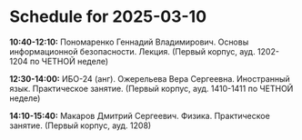 # Schedule for 2025-03-10

**10:40-12:10:** Пономаренко Геннадий Владимирович. Основы информационной безопасности. Лекция. (Первый корпус, ауд. 1202-1204 по ЧЕТНОЙ неделе)

**12:30-14:00:** ИБО-24 (анг). Ожерельева Вера Сергеевна. Иностранный язык. Практическое занятие. (Первый корпус, ауд. 1410-1411 по ЧЕТНОЙ неделе)

**14:10-15:40:** Макаров Дмитрий Сергеевич. Физика. Практическое занятие. (Первый корпус, ауд. 1208)

